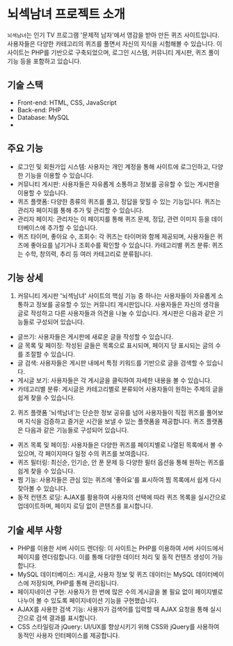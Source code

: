 # 뇌섹남녀 프로젝트 소개
`뇌섹남녀`는 인기 TV 프로그램 '문제적 남자'에서 영감을 받아 만든 퀴즈 사이트입니다. 사용자들은 다양한 카테고리의 퀴즈를 풀면서 자신의 지식을 시험해볼 수 있습니다. 이 사이트는 PHP를 기반으로 구축되었으며, 로그인 시스템, 커뮤니티 게시판, 퀴즈 풀이 기능 등을 포함하고 있습니다.

## 기술 스택
- Front-end: HTML, CSS, JavaScript
- Back-end: PHP
- Database: MySQL
- 
## 주요 기능
- 로그인 및 회원가입 시스템: 사용자는 개인 계정을 통해 사이트에 로그인하고, 다양한 기능을 이용할 수 있습니다.
- 커뮤니티 게시판: 사용자들은 자유롭게 소통하고 정보를 공유할 수 있는 게시판을 이용할 수 있습니다.
- 퀴즈 플랫폼: 다양한 종류의 퀴즈를 풀고, 정답을 맞힐 수 있는 기능입니다. 퀴즈는 관리자 페이지를 통해 추가 및 관리할 수 있습니다.
- 관리자 페이지: 관리자는 이 페이지를 통해 퀴즈 문제, 정답, 관련 이미지 등을 데이터베이스에 추가할 수 있습니다.
- 퀴즈 타이머, 좋아요 수, 조회수: 각 퀴즈는 타이머와 함께 제공되며, 사용자들은 퀴즈에 좋아요를 남기거나 조회수를 확인할 수 있습니다.
카테고리별 퀴즈 분류: 퀴즈는 수학, 창의력, 추리 등 여러 카테고리로 분류됩니다.

## 기능 상세
1. 커뮤니티 게시판
'뇌섹남녀' 사이트의 핵심 기능 중 하나는 사용자들이 자유롭게 소통하고 정보를 공유할 수 있는 커뮤니티 게시판입니다. 사용자들은 자신의 생각을 글로 작성하고 다른 사용자들과 의견을 나눌 수 있습니다. 게시판은 다음과 같은 기능들로 구성되어 있습니다.

- 글쓰기: 사용자들은 게시판에 새로운 글을 작성할 수 있습니다.
- 글 목록 및 페이징: 작성된 글들은 목록으로 표시되며, 페이지 당 표시되는 글의 수를 조절할 수 있습니다.
- 글 검색: 사용자들은 게시판 내에서 특정 키워드를 기반으로 글을 검색할 수 있습니다.
- 게시글 보기: 사용자들은 각 게시글을 클릭하여 자세한 내용을 볼 수 있습니다.
- 카테고리별 분류: 게시글은 카테고리별로 분류되어 사용자들이 원하는 주제의 글을 쉽게 찾을 수 있습니다.

2. 퀴즈 플랫폼
'뇌섹남녀'는 단순한 정보 공유를 넘어 사용자들이 직접 퀴즈를 풀어보며 지식을 검증하고 즐거운 시간을 보낼 수 있는 플랫폼을 제공합니다. 퀴즈 플랫폼은 다음과 같은 기능들로 구성되어 있습니다.

- 퀴즈 목록 및 페이징: 사용자들은 다양한 퀴즈를 페이지별로 나열된 목록에서 볼 수 있으며, 각 페이지마다 일정 수의 퀴즈를 보여줍니다.
- 퀴즈 필터링: 최신순, 인기순, 안 푼 문제 등 다양한 필터 옵션을 통해 원하는 퀴즈를 쉽게 찾을 수 있습니다.
- 찜 기능: 사용자들은 관심 있는 퀴즈에 '좋아요'를 표시하여 찜 목록에서 쉽게 다시 찾아볼 수 있습니다.
- 동적 컨텐츠 로딩: AJAX를 활용하여 사용자의 선택에 따라 퀴즈 목록을 실시간으로 업데이트하며, 페이지 로딩 없이 콘텐츠를 표시합니다.

## 기술 세부 사항
- PHP를 이용한 서버 사이드 렌더링: 이 사이트는 PHP를 이용하여 서버 사이드에서 페이지를 렌더링합니다. 이를 통해 다양한 데이터 처리 및 동적 컨텐츠 생성이 가능합니다.
- MySQL 데이터베이스: 게시글, 사용자 정보 및 퀴즈 데이터는 MySQL 데이터베이스에 저장되며, PHP를 통해 관리됩니다.
- 페이지네이션 구현: 사용자가 한 번에 많은 수의 게시글을 볼 필요 없이 페이지별로 나누어 볼 수 있도록 페이지네이션 기능을 구현했습니다.
- AJAX를 사용한 검색 기능: 사용자가 검색어를 입력할 때 AJAX 요청을 통해 실시간으로 검색 결과를 표시합니다.
- CSS 스타일링과 jQuery: UI/UX를 향상시키기 위해 CSS와 jQuery를 사용하여 동적인 사용자 인터페이스를 제공합니다.
